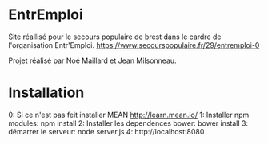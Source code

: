 # EntrEmploi
Site réallisé pour le secours populaire de brest dans le cardre de l'organisation Entr'Emploi.
https://www.secourspopulaire.fr/29/entremploi-0

Projet réalisé par Noé Maillard et Jean Milsonneau.

# Installation
  0: Si ce n'est pas feit installer MEAN http://learn.mean.io/
  1: Installer npm modules: npm install
  2: Installer les dependences bower: bower install
  3: démarrer le serveur: node server.js
  4: http://localhost:8080
